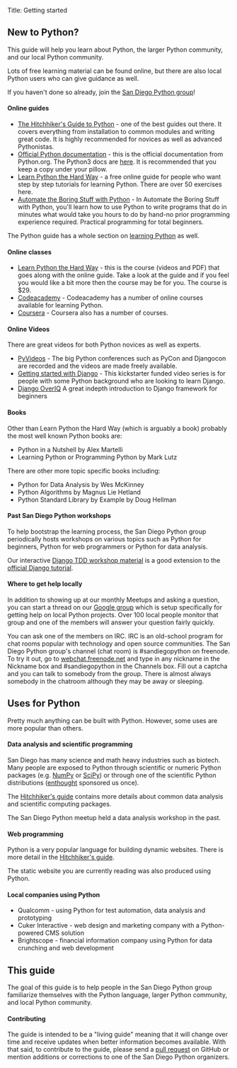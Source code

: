 Title: Getting started

## New to Python?

This guide will help you learn about Python, the larger Python community, and
our local Python community.

Lots of free learning material can be found online, but there are also local
Python users who can give guidance as well.

If you haven't done so already, join the [San Diego Python group](http://www.meetup.com/pythonsd/)!


#### Online guides

* [The Hitchhiker's Guide to Python](http://docs.python-guide.org/) - one of the best guides out there. It covers everything from installation to common modules and writing great code. It is highly recommended for novices as
 well as advanced Pythonistas.
* [Official Python documentation](http://docs.python.org/2/) - this is the
 official documentation from Python.org. The Python3 docs are
 [here](http://docs.python.org/3/). It is recommended that you keep a copy
 under your pillow.
* [Learn Python the Hard Way](http://learnpythonthehardway.org/book) - a
 free online guide for people who want step by step tutorials for learning
 Python. There are over 50 exercises here.
 * [Automate the Boring Stuff with Python](https://automatetheboringstuff.com/) - In Automate the Boring Stuff with Python, you'll learn how to use Python to write programs that do in minutes what would take you hours to do by hand-no prior programming experience required. Practical programming for total beginners.

The Python guide has a whole section on
[learning Python](http://docs.python-guide.org/en/latest/intro/learning/)
as well.


#### Online classes

* [Learn Python the Hard Way](http://learnpythonthehardway.org/) - this is
 the course (videos and PDF) that goes along with the online guide. Take
 a look at the guide and if you feel you would like a bit more then the
 course may be for you. The course is $29.
* [Codeacademy](http://www.codecademy.com/tracks/python) - Codeacademy has
 a number of online courses available for learning Python.
* [Coursera](https://www.coursera.org/courses?search=python) - Coursera
 also has a number of courses.


#### Online Videos

There are great videos for both Python novices as well as experts.

* [PyVideos](http://pyvideo.org/) - The big Python conferences such as
 PyCon and Djangocon are recorded and the videos are made freely available.
* [Getting started with Django](http://gettingstartedwithdjango.com/) -
 This kickstarter funded video series is for people with some Python
 background who are looking to learn Django.
* [Django OverIQ](https://overiq.com/django/1.10/intro-to-django) A great indepth introduction to Django framework for beginners


#### Books

Other than Learn Python the Hard Way (which is arguably a book) probably
the most well known Python books are:

* Python in a Nutshell by Alex Martelli
* Learning Python or Programming Python by Mark Lutz

There are other more topic specific books including:

* Python for Data Analysis by Wes McKinney
* Python Algorithms by Magnus Lie Hetland
* Python Standard Library by Example by Doug Hellman


#### Past San Diego Python workshops

To help bootstrap the learning process, the San Diego Python group periodically
hosts workshops on various topics such as Python for beginners, Python for web
programmers or Python for data analysis.

Our interactive [Django TDD workshop material][django tdd] is a good extension to the [official Django tutorial][django tutorial].

[django tdd]: http://test-driven-django-development.readthedocs.org/
[django tutorial]: https://docs.djangoproject.com/en/dev/intro/


#### Where to get help locally

In addition to showing up at our monthly Meetups and asking a question,
you can start a thread on our
[Google group](https://groups.google.com/group/pythonsd) which is setup
specifically for getting help on local Python projects. Over 100 local
people monitor that group and one of the members will answer your
question fairly quickly.

You can ask one of the members on IRC. IRC is an old-school program for
chat rooms popular with technology and open source communities. The San
Diego Python group's channel (chat room) is #sandiegopython on freenode.
To try it out, go to [webchat.freenode.net](http://webchat.freenode.net/)
and type in any nickname in the Nickname box and #sandiegopython in the
Channels box. Fill out a captcha and you can talk to somebody from the
group. There is almost always somebody in the chatroom although they
may be away or sleeping.


## Uses for Python

Pretty much anything can be built with Python. However, some uses are more popular than others.


#### Data analysis and scientific programming

San Diego has many science and math heavy industries such as biotech. Many
people are exposed to Python through scientific or numeric Python packages
(e.g. [NumPy][] or [SciPy][]) or through one of the scientific Python
distributions ([enthought][] sponsored us once).

The [Hitchhiker's guide][hitchhiker science] contains more details about common data analysis and scientific computing packages.

The San Diego Python meetup held a data analysis workshop in the past.

[numpy]: http://www.numpy.org/
[scipy]: http://www.scipy.org/
[enthought]: (https://www.enthought.com/)
[hitchhiker science]: http://docs.python-guide.org/en/latest/scenarios/scientific/


#### Web programming

Python is a very popular language for building dynamic websites. There is
more detail in the [Hitchhiker's guide][hitchhiker web].

The static website you are currently reading was also produced using Python.

[hitchhiker web]: http://docs.python-guide.org/en/latest/scenarios/web/


#### Local companies using Python

* Qualcomm - using Python for test automation, data analysis and prototyping
* Cuker Interactive - web design and marketing company with a Python-powered CMS solution
* Brightscope - financial information company using Python for data crunching and web development


## This guide

The goal of this guide is to help people in the San Diego Python group
familiarize themselves with the Python language, larger Python community,
and local Python community.


#### Contributing

The guide is intended to be a "living guide" meaning that it will change
over time and receive updates when better information becomes available.
With that said, to contribute to the guide, please send a
[pull request](https://github.com/pythonsd/pythonsd.org/tree/master/content/pages)
on GitHub or mention additions or corrections to one of the San Diego Python
organizers.
